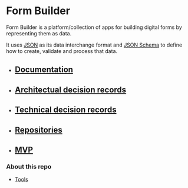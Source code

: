 # Form Builder

Form Builder is a platform/collection of apps for building digital forms by representing them as data.

It uses [JSON](documentation/glossary.md#json-and-json-schema) as its data interchange format and [JSON Schema](documentation/glossary.md#json-schema) to define how to create, validate and process that data.

- ## [Documentation](documentation/documentation.md)

- ## [Architectual decision records](decisions/README.md)

- ## [Technical decision records](technical/README.md)

- ## [Repositories](repositories.md)

- ## [MVP](documetation/moj-forms/mvp.md)



### About this repo
- [Tools](tools.md)
